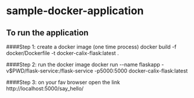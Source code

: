 # sample-docker-application


## To run the application 
####Step 1: create a docker image (one time process)
	docker build -f docker/Dockerfile -t docker-calix-flask:latest .

####Step 2: run the docker image
	docker run --name flaskapp -v$PWD/flask-service:/flask-service -p5000:5000 docker-calix-flask:latest

####Step 3: on your fav browser open the link 
	http://localhost:5000/say_hello/<name>

